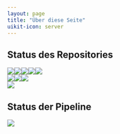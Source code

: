 ```yaml
---
layout: page
title: "Über diese Seite"
uikit-icon: server
---
```


## Status des Repositories

![](https://img.shields.io/github/languages/count/flowinho/personal-site?style=flat-square)![](https://img.shields.io/github/languages/top/flowinho/personal-site?style=flat-square)![](https://img.shields.io/github/languages/code-size/flowinho/personal-site?style=flat-square)![](https://img.shields.io/github/repo-size/flowinho/personal-site?style=flat-square)![](https://img.shields.io/github/downloads/flowinho/personal-site/total?style=flat-square)   
![](https://img.shields.io/github/issues/flowinho/personal-site?style=flat-square)![](https://img.shields.io/github/issues-closed/flowinho/personal-site?style=flat-square)![](https://img.shields.io/github/last-commit/flowinho/personal-site?style=flat-square)   
![](https://img.shields.io/badge/dedication-my%20wonderful%20daughters-blue?style=flat-square)

## Status der Pipeline

<img src="https://github.com/flowinho/personal-site/actions/workflows/main.yml/badge.svg">